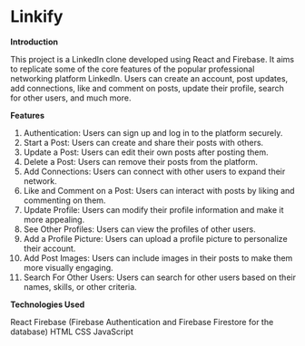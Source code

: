 # Linkify

**Introduction**

This project is a LinkedIn clone developed using React and Firebase. It aims to replicate some of the core features of the popular professional networking platform LinkedIn. Users can create an account, post updates, add connections, like and comment on posts, update their profile, search for other users, and much more.

**Features**

1. Authentication: Users can sign up and log in to the platform securely.
2. Start a Post: Users can create and share their posts with others.
3. Update a Post: Users can edit their own posts after posting them.
4. Delete a Post: Users can remove their posts from the platform.
5. Add Connections: Users can connect with other users to expand their network.
6. Like and Comment on a Post: Users can interact with posts by liking and commenting on them.
7. Update Profile: Users can modify their profile information and make it more appealing.
8. See Other Profiles: Users can view the profiles of other users.
9. Add a Profile Picture: Users can upload a profile picture to personalize their account.
10. Add Post Images: Users can include images in their posts to make them more visually engaging.
11. Search For Other Users: Users can search for other users based on their names, skills, or other criteria.

**Technologies Used**

React
Firebase (Firebase Authentication and Firebase Firestore for the database)
HTML
CSS
JavaScript
